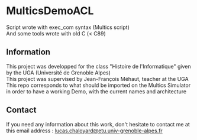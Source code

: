# MulticsDemoACL
Script wrote with exec_com syntax (Multics script)   
And some tools wrote with old C (< C89)

## Information
This project was developped for the class "Histoire de l'Informatique" given by the UGA (Université de Grenoble Alpes)   
This project was supervised by Jean-François Méhaut, teacher at the UGA   
This repo corresponds to what should be imported on the Multics Simulator in order to have a working Demo, with the current names and architecture   

## Contact
If you need any information about this work, don't hesitate to contact me at this email address : lucas.chaloyard@etu.univ-grenoble-alpes.fr
